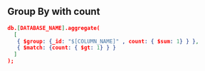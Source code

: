 ## Group By with count
```json
db.[DATABASE_NAME].aggregate(
  [
   { $group: {_id: "$[COLUMN_NAME]" , count: { $sum: 1} } },
   { $match: {count: { $gt: 1} } }
  ]
);
```
